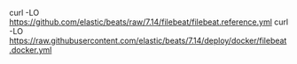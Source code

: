 curl -LO https://github.com/elastic/beats/raw/7.14/filebeat/filebeat.reference.yml
curl -LO https://raw.githubusercontent.com/elastic/beats/7.14/deploy/docker/filebeat.docker.yml
